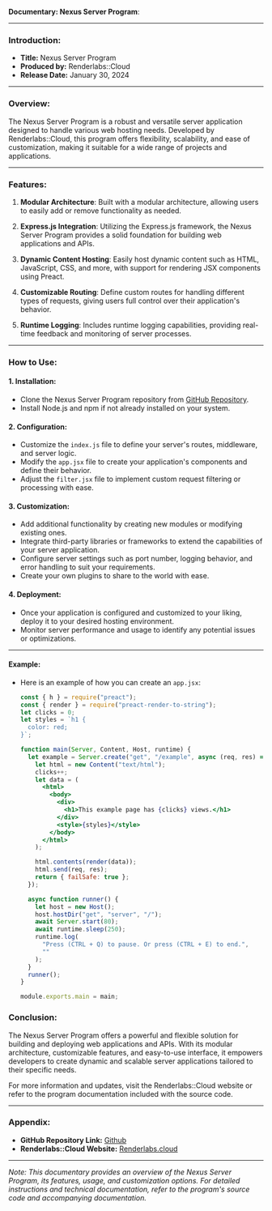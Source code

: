 **Documentary: Nexus Server Program**:

---

### Introduction:

- **Title:** Nexus Server Program
- **Produced by:** Renderlabs::Cloud  
- **Release Date:** January 30, 2024

---

### Overview:

The Nexus Server Program is a robust and versatile server application designed to handle various web hosting needs. Developed by Renderlabs::Cloud, this program offers flexibility, scalability, and ease of customization, making it suitable for a wide range of projects and applications.

---

### Features:

1. **Modular Architecture**: Built with a modular architecture, allowing users to easily add or remove functionality as needed.

2. **Express.js Integration**: Utilizing the Express.js framework, the Nexus Server Program provides a solid foundation for building web applications and APIs.

3. **Dynamic Content Hosting**: Easily host dynamic content such as HTML, JavaScript, CSS, and more, with support for rendering JSX components using Preact.

4. **Customizable Routing**: Define custom routes for handling different types of requests, giving users full control over their application's behavior.

5. **Runtime Logging**: Includes runtime logging capabilities, providing real-time feedback and monitoring of server processes.

---

### How to Use:

#### 1. Installation:

- Clone the Nexus Server Program repository from [GitHub Repository](https://github.com/Renderthegreat/Nexus.Server.js).
- Install Node.js and npm if not already installed on your system.

#### 2. Configuration:

- Customize the `index.js` file to define your server's routes, middleware, and server logic.
- Modify the `app.jsx` file to create your application's components and define their behavior.
- Adjust the `filter.jsx` file to implement custom request filtering or processing with ease.

#### 3. Customization:

- Add additional functionality by creating new modules or modifying existing ones.
- Integrate third-party libraries or frameworks to extend the capabilities of your server application.
- Configure server settings such as port number, logging behavior, and error handling to suit your requirements.
- Create your own plugins to share to the world with ease.

#### 4. Deployment:

- Once your application is configured and customized to your liking, deploy it to your desired hosting environment.
- Monitor server performance and usage to identify any potential issues or optimizations.

---

#### Example:

- Here is an example of how you can create an `app.jsx`:
  ```jsx
  const { h } = require("preact");
  const { render } = require("preact-render-to-string");
  let clicks = 0;
  let styles = `h1 {
    color: red;
  }`;

  function main(Server, Content, Host, runtime) {
    let example = Server.create("get", "/example", async (req, res) => {
      let html = new Content("text/html");
      clicks++;
      let data = (
        <html>
          <body>
            <div>
              <h1>This example page has {clicks} views.</h1>
            </div>
            <style>{styles}</style>
          </body>
        </html>
      );

      html.contents(render(data));
      html.send(req, res);
      return { failSafe: true };
    });

    async function runner() {
      let host = new Host();
      host.hostDir("get", "server", "/");
      await Server.start(80);
      await runtime.sleep(250);
      runtime.log(
        "Press (CTRL + Q) to pause. Or press (CTRL + E) to end.",
        ""
      );
    }
    runner();
  }

  module.exports.main = main;
  ```

### Conclusion:

The Nexus Server Program offers a powerful and flexible solution for building and deploying web applications and APIs. With its modular architecture, customizable features, and easy-to-use interface, it empowers developers to create dynamic and scalable server applications tailored to their specific needs.

For more information and updates, visit the Renderlabs::Cloud website or refer to the program documentation included with the source code.

---


### Appendix:

- **GitHub Repository Link:** [Github](https://github.com/Renderthegreat/Nexus.Server.js)
- **Renderlabs::Cloud Website:** [Renderlabs.cloud](https://renderlabs.cloud)

---

*Note: This documentary provides an overview of the Nexus Server Program, its features, usage, and customization options. For detailed instructions and technical documentation, refer to the program's source code and accompanying documentation.*